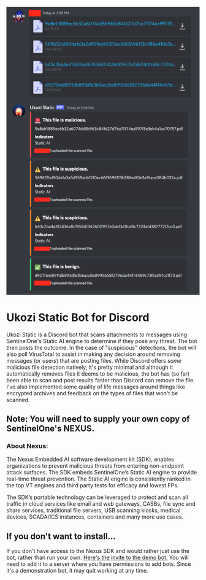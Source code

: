 ![alt text](https://github.com/chuml1/ukozi-static/blob/master/screenshot.jpg?raw=true)

# Ukozi Static Bot for Discord
 Ukozi Static is a Discord bot that scans attachments to messages using SentinelOne's Static AI engine to determine if they pose any threat. The bot then posts the outcome. In the case of "suspicious" detections, the bot will also poll VirusTotal to assist in making any decision around removing messages (or users) that are posting files. While Discord offers *some* malicious file detection natively, it's pretty minimal and although it automatically removes files it deems to be malicious, the bot has (so far) been able to scan and post results faster than Discord can remove the file. I've also implemented some quality of life messages around things like encrypted archives and feedback on the types of files that won't be scanned.

## Note: You will need to supply your own copy of SentinelOne's NEXUS. 

### About Nexus:
The Nexus Embedded AI software development kit (SDK), enables organizations to prevent malicious threats from entering non-endpoint attack surfaces. The SDK embeds SentinelOne’s Static AI engine to provide real-time threat prevention. The Static AI engine is consistently ranked in the top VT engines and third party tests for efficacy and lowest FPs.

The SDK’s portable technology can be leveraged to protect and scan all traffic in cloud services like email and web gateways, CASBs, file sync and share services, traditional file servers, USB scanning kiosks, medical devices, SCADA/ICS instances, containers and many more use cases.

## If you don't want to install...
If you don't have access to the Nexus SDK and would rather just use the bot, rather than run your own: [Here's the invite to the demo bot.](https://discord.com/api/oauth2/authorize?client_id=992267176524382209&permissions=536890368&scope=bot) You will need to add it to a server where you have permissions to add bots. Since it's a demonstration bot, it may quit working at any time. 
